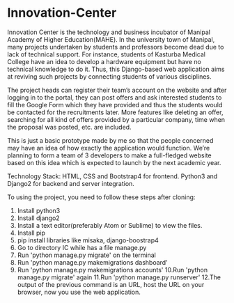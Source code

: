 # Innovation-Center
Innovation Center is the technology and business incubator of Manipal Academy of Higher Education(MAHE). In the university town of Manipal, many projects undertaken by students and professors become dead due to lack of technical support. For instance, students of Kasturba Medical College have an idea to develop a hardware equipment but have no technical knowledge to do it. Thus, this Django-based web application aims at reviving such projects by connecting students of various disciplines.

The project heads can register their team’s account on the website and after logging in to the portal, they can post offers and ask interested students to fill the Google Form which they have provided and thus the students would be contacted for the recruitments later. More features like deleting an offer, searching for all kind of offers provided by a particular company, time when the proposal was posted, etc. are included. 

This is just a basic prototype made by me so that the people concerned may have an idea of how exactly the application would function. We’re planning to form a team of 3 developers to make a full-fledged website based on this idea which is expected to launch by the next academic year.
 
Technology Stack:
HTML, CSS and Bootstrap4 for frontend.
Python3 and Django2 for backend and server integration.

To using the project, you need to follow these steps after cloning:
1. Install python3 
2. Install django2
3. Install a text editor(preferably Atom or Sublime) to view the files.
4. Install pip
5. pip install libraries like misaka, django-boostrap4
6. Go to directory IC while has a file manage.py
7. Run 'python manage.py migrate' on the terminal
8. Run 'python manage.py makemigrations dashboard'
9. Run 'python manage.py makemigrations accounts'
10.Run 'python manage.py migrate' again
11.Run 'python manage.py runserver'
12.The output of the previous command is an URL, host the URL on your browser, now you use the web application.


